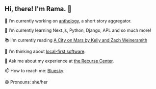 ## Hi, there! I'm Rama. 👋

🔭 I’m currently working on [anthology](http://anthology-app.vercel.app/), a short story aggregator.

🌱 I’m currently learning Next.js, Python, Django, APL and so much more!

📚 I'm currently reading [A City on Mars by Kelly and Zach Weinersmith](https://app.thestorygraph.com/books/eb46fdaa-93ed-43cd-80d8-ea5a3bb6ea46)

🤔 I’m thinking about [local-first software](https://www.inkandswitch.com/essay/local-first/).

💬 Ask me about my experience at [the Recurse Center](https://www.recurse.com).

📫 How to reach me: [Bluesky](https://bsky.app/profile/ramapriya.bsky.social)

😄 Pronouns: she/her

